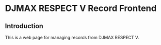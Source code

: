 # DJMAX RESPECT V Record Frontend
## Introduction
This is a web page for managing records from DJMAX RESPECT V.